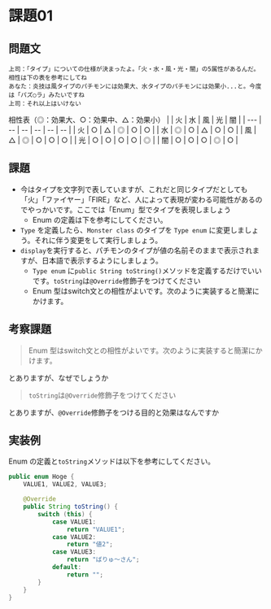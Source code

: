 # 課題01

## 問題文

```
上司：「タイプ」についての仕様が決まったよ。「火・水・風・光・闇」の5属性があるんだ。相性は下の表を参考にしてね
あなた：炎技は風タイプのパチモンには効果大、水タイプのパチモンには効果小...と。今度は「パズ○ラ」みたいですね
上司：それ以上はいけない
```

相性表（◎：効果大、○：効果中、△：効果小）
|     | 火 | 水 | 風 | 光 | 闇 | 
| --- | -- | -- | -- | -- | -- | 
| 火  | ○ | △ | ◎ | ○ | ○ | 
| 水  | ◎ | ○ | △ | ○ | ○ | 
| 風  | △ | ◎ | ○ | ○ | ○ | 
| 光  | ○ | ○ | ○ | ○ | ◎ | 
| 闇  | ○ | ○ | ○ | ◎ | ○ | 

## 課題

- 今はタイプを文字列で表していますが、これだと同じタイプだとしても「火」「ファイヤー」「FIRE」など、人によって表現が変わる可能性があるのでやっかいです。ここでは「Enum」型でタイプを表現しましょう
    - Enum の定義は下を参考にしてください。
- `Type` を定義したら、`Monster class` のタイプを `Type enum` に変更しましょう。それに伴う変更をして実行しましょう。
- `display`を実行すると、パチモンのタイプが値の名前そのままで表示されますが、日本語で表示するようにしましょう。
    - `Type enum` に`public String toString()`メソッドを定義するだけでいいです。`toString`は`@Override`修飾子をつけてください
    - Enum 型はswitch文との相性がよいです。次のように実装すると簡潔にかけます。

## 考察課題

> Enum 型はswitch文との相性がよいです。次のように実装すると簡潔にかけます。

とありますが、なぜでしょうか

> `toString`は`@Override`修飾子をつけてください

とありますが、`@Override`修飾子をつける目的と効果はなんですか

## 実装例

Enum の定義と`toString`メソッドは以下を参考にしてください。

```java
public enum Hoge {
    VALUE1, VALUE2, VALUE3;

    @Override
    public String toString() {
        switch (this) {
            case VALUE1:
                return "VALUE1";
            case VALUE2:
                return "値2";
            case VALUE3:
                return "ばりゅ〜さん";
            default:
                return "";
        }
    }
}
```
